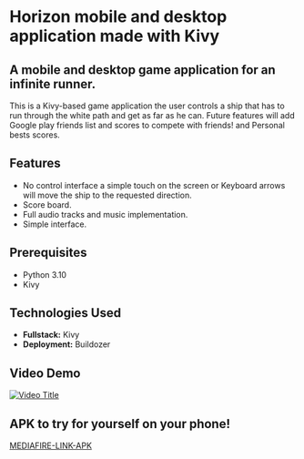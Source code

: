 # Horizon mobile and desktop application made with Kivy

## A mobile and desktop game application for an infinite runner.

This is a Kivy-based game application the user controls a ship that has to run through the white path and get as far as he can.
Future features will add Google play friends list and scores to compete with friends! and Personal bests scores.

## Features

* No control interface a simple touch on the screen or Keyboard arrows will move the ship to the requested direction.
* Score board.
* Full audio tracks and music implementation.
* Simple interface.

## Prerequisites

* Python 3.10
* Kivy

## Technologies Used

* **Fullstack:** Kivy
* **Deployment:** Buildozer

## Video Demo
[![Video Title](https://img.youtube.com/vi/kJwATBgbVLY/0.jpg)](https://www.youtube.com/watch?v=kJwATBgbVLY)

## APK to try for yourself on your phone!
[MEDIAFIRE-LINK-APK](https://www.mediafire.com/file/7e0y7dc60hqlrby/horizon-0.2-arm64-v8a_armeabi-v7a-debug.apk/file)
